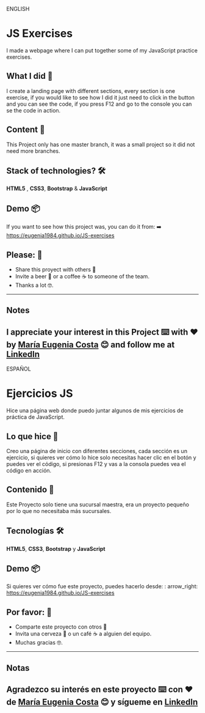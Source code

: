 ENGLISH

# JS Exercises

I made a webpage where I can put together some of my JavaScript practice exercises.

## What I did 🚀

I create a landing page with different sections, every section is one exercise, if you would like to see how I did it just need to click in the button and you can see the code, if you press F12 and go to the console you can se the code in action.

## Content 🚀
This Project only has one master branch, it was a small project so it did not need more branches.

## Stack of technologies?  🛠️

**HTML5** , **CSS3**, **Bootstrap** & **JavaScript**

## Demo 📦
If you want to see how this project was, you can do it from:
:arrow_right:   https://eugenia1984.github.io/JS-exercises
 

## Please: 🎁

* Share this proyect with others 📢
* Invite a beer 🍺 or a coffee ☕  to someone of the team. 
* Thanks a lot 🤓.

---
## Notes
I appreciate your interest in this Project ⌨️ with ❤️ by [María Eugenia Costa](https://github.com/eugenia1984) 😊 and follow me at [LinkedIn](http://www.linkedin.com/in/maríaeugeniacosta) 
---

ESPAÑOL

# Ejercicios JS

Hice una página web donde puedo juntar algunos de mis ejercicios de práctica de JavaScript.

## Lo que hice 🚀

Creo una página de inicio con diferentes secciones, cada sección es un ejercicio, si quieres ver cómo lo hice solo necesitas hacer clic en el botón y puedes ver el código, si presionas F12 y vas a la consola puedes vea el código en acción.

## Contenido 🚀
Este Proyecto solo tiene una sucursal maestra, era un proyecto pequeño por lo que no necesitaba más sucursales.

## Tecnologías 🛠️

**HTML5**, **CSS3**, **Bootstrap** y **JavaScript**

## Demo 📦
Si quieres ver cómo fue este proyecto, puedes hacerlo desde:
: arrow_right: https://eugenia1984.github.io/JS-exercises
 

## Por favor: 🎁

* Comparte este proyecto con otros 📢
* Invita una cerveza 🍺 o un café ☕ a alguien del equipo.
* Muchas gracias 🤓.

---
## Notas
Agradezco su interés en este proyecto ⌨️ con ❤️ de [María Eugenia Costa](https://github.com/eugenia1984) 😊 y sígueme en [LinkedIn](http://www.linkedin.com/in/maríaeugeniacosta)
---
